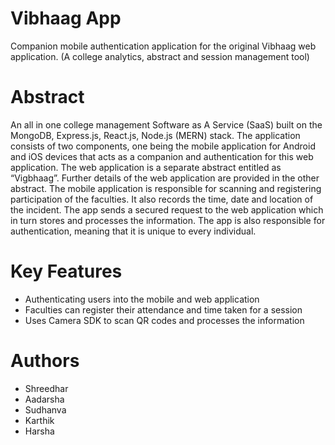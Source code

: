 # Vibhaag App
Companion mobile authentication application for the original Vibhaag web application. (A college analytics, abstract and session management tool)

# Abstract
An all in one college management Software as A Service (SaaS) built on the MongoDB, Express.js, React.js, Node.js (MERN) stack. The application consists of two components, one being the mobile application for Android and iOS devices that acts as a companion and authentication for this web application. The web application is a separate abstract entitled as “Vigbhaag”. Further details of the web application are provided in the other abstract. The mobile application is responsible for scanning and registering participation of the faculties. It also records the time, date and location of the incident. The app sends a secured request to the web application which in turn stores and processes the information. The app is also responsible for authentication, meaning that it is unique to every individual.

# Key Features
* Authenticating users into the mobile and web application 
* Faculties can register their attendance and time taken for a session
* Uses Camera SDK to scan QR codes and processes the information

# Authors
* Shreedhar
* Aadarsha
* Sudhanva
* Karthik
* Harsha